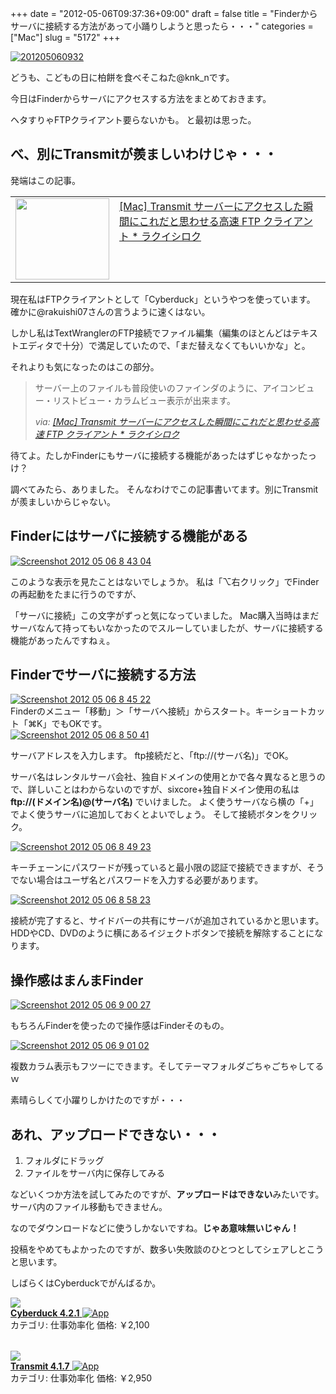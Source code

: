 +++
date = "2012-05-06T09:37:36+09:00"
draft = false
title = "Finderからサーバに接続する方法があって小踊りしようと思ったら・・・"
categories = ["Mac"]
slug = "5172"
+++

<div class="center"><a href="https://knk-n.com/images/2012/05/201205060932.jpg"><img src="https://knk-n.com/images/2012/05/201205060932.jpg" alt="201205060932" title="201205060932.jpg" border="0" width="" height="" /></a></div>

どうも、こどもの日に柏餅を食べそこねた@knk_nです。

今日はFinderからサーバにアクセスする方法をまとめておきます。

ヘタすりゃFTPクライアント要らないかも。
と最初は思った。<!--more--><h2>べ、別にTransmitが羨ましいわけじゃ・・・</h2>
発端はこの記事。
<table width="100%"><td valign="top" width="150"><a href="http://rakuishi.com/mac/3668/" target="_blank"><img border="0" src="http://capture.heartrails.com/150x130/shadow?http://rakuishi.com/mac/3668/" alt="" width="150" height="130" /></a></td><td valign="top"><a  href="http://rakuishi.com/mac/3668/" target="_blank">[Mac] Transmit サーバーにアクセスした瞬間にこれだと思わせる高速 FTP クライアント * ラクイシロク</a><script type="text/javascript">var url = "http://rakuishi.com/mac/3668/";</script><script src="http://api.b.st-hatena.com/entry.count?url=http://rakuishi.com/mac/3668/&callback=hatebTxt"></script>
</td></table>

現在私はFTPクライアントとして「Cyberduck」というやつを使っています。
確かに@rakuishi07さんの言うように速くはない。

しかし私はTextWranglerのFTP接続でファイル編集（編集のほとんどはテキストエディタで十分）で満足していたので、「まだ替えなくてもいいかな」と。

それよりも気になったのはこの部分。

<blockquote cite="http://rakuishi.com/mac/3668/" title="[Mac] Transmit サーバーにアクセスした瞬間にこれだと思わせる高速 FTP クライアント * ラクイシロク">
<p>サーバー上のファイルも普段使いのファインダのように、アイコンビュー・リストビュー・カラムビュー表示が出来ます。</p>
<cite>via: <a href="http://rakuishi.com/mac/3668/" target="_blank">[Mac] Transmit サーバーにアクセスした瞬間にこれだと思わせる高速 FTP クライアント * ラクイシロク</a></cite>
</blockquote>

待てよ。たしかFinderにもサーバに接続する機能があったはずじゃなかったっけ？

調べてみたら、ありました。
そんなわけでこの記事書いてます。別にTransmitが羨ましいからじゃない。

<h2>Finderにはサーバに接続する機能がある</h2>

<div class="center"><a href="https://knk-n.com/images/2012/05/screenshot-2012-05-06-8.43.04.png"><img src="https://knk-n.com/images/2012/05/screenshot-2012-05-06-8.43.04.png" alt="Screenshot 2012 05 06 8 43 04" title="screenshot 2012-05-06 8.43.04.png" border="0" width="" height="" /></a></div>

このような表示を見たことはないでしょうか。
私は「⌥右クリック」でFinderの再起動をたまに行うのですが、


「サーバに接続」この文字がずっと気になっていました。
Mac購入当時はまだサーバなんて持ってもいなかったのでスルーしていましたが、サーバに接続する機能があったんですねぇ。

<h2>Finderでサーバに接続する方法</h2>


<div class="center"><a href="https://knk-n.com/images/2012/05/screenshot-2012-05-06-8.45.22.png"><img src="https://knk-n.com/images/2012/05/screenshot-2012-05-06-8.45.22.png" alt="Screenshot 2012 05 06 8 45 22" title="screenshot 2012-05-06 8.45.22.png" border="0" width="" height="" /></a></div>
Finderのメニュー「移動」＞「サーバへ接続」からスタート。キーショートカット「⌘K」でもOKです。

<div class="center"><a href="https://knk-n.com/images/2012/05/screenshot-2012-05-06-8.50.41.png"><img src="https://knk-n.com/images/2012/05/screenshot-2012-05-06-8.50.41.png" alt="Screenshot 2012 05 06 8 50 41" title="screenshot 2012-05-06 8.50.41.png" border="0" width="" height="" /></a></div>

サーバアドレスを入力します。
ftp接続だと、「ftp://(サーバ名)」でOK。

サーバ名はレンタルサーバ会社、独自ドメインの使用とかで各々異なると思うので、詳しいことはわからないのですが、sixcore+独自ドメイン使用の私は
<strong>ftp://(ドメイン名)@(サーバ名)</strong>
でいけました。
よく使うサーバなら横の「+」でよく使うサーバに追加しておくとよいでしょう。
そして接続ボタンをクリック。

<div class="center"><a href="https://knk-n.com/images/2012/05/screenshot-2012-05-06-8.49.23.png"><img src="https://knk-n.com/images/2012/05/screenshot-2012-05-06-8.49.23.png" alt="Screenshot 2012 05 06 8 49 23" title="screenshot 2012-05-06 8.49.23.png" border="0" width="" height="" /></a></div>

キーチェーンにパスワードが残っていると最小限の認証で接続できますが、そうでない場合はユーザ名とパスワードを入力する必要があります。

<div class="center"><a href="https://knk-n.com/images/2012/05/screenshot-2012-05-06-8.58.23.jpg"><img src="https://knk-n.com/images/2012/05/screenshot-2012-05-06-8.58.23.jpg" alt="Screenshot 2012 05 06 8 58 23" title="screenshot 2012-05-06 8.58.23.jpg" border="0" width="" height="" /></a></div>

接続が完了すると、サイドバーの共有にサーバが追加されているかと思います。
HDDやCD、DVDのように横にあるイジェクトボタンで接続を解除することになります。

<h2>操作感はまんまFinder</h2>

<div class="center"><a href="https://knk-n.com/images/2012/05/screenshot-2012-05-06-9.00.27.jpg"><img src="https://knk-n.com/images/2012/05/screenshot-2012-05-06-9.00.27.jpg" alt="Screenshot 2012 05 06 9 00 27" title="screenshot 2012-05-06 9.00.27.jpg" border="0" width="" height="" /></a></div>

もちろんFinderを使ったので操作感はFinderそのもの。

<div class="center"><a href="https://knk-n.com/images/2012/05/screenshot-2012-05-06-9.01.02.jpg"><img src="https://knk-n.com/images/2012/05/screenshot-2012-05-06-9.01.02.jpg" alt="Screenshot 2012 05 06 9 01 02" title="screenshot 2012-05-06 9.01.02.jpg" border="0" width="" height="" /></a></div>

複数カラム表示もフツーにできます。そしてテーマフォルダごちゃごちゃしてるｗ

素晴らしくて小躍りしかけたのですが・・・

<h2>あれ、アップロードできない・・・</h2>
<ol>
<li>フォルダにドラッグ</li>
<li>ファイルをサーバ内に保存してみる</li>
</ol>
などいくつか方法を試してみたのですが、<strong>アップロードはできない</strong>みたいです。サーバ内のファイル移動もできません。

なのでダウンロードなどに使うしかないですね。<strong>じゃあ意味無いじゃん！</strong>

投稿をやめてもよかったのですが、数多い失敗談のひとつとしてシェアしとこうと思います。

しばらくはCyberduckでがんばるか。

<table class="appstorehelper">
<a href="http://itunes.apple.com/jp/app/cyberduck/id409222199?mt=12&uo=4" rel="nofollow" target="_blank"><img class="appstorehelper_appicn_mac" src="http://a4.mzstatic.com/us/r1000/067/Purple/fc/90/07/mzi.ocryrdbw.512x512-75.png" />
<div class="appstorehelper_text"><b>Cyberduck 4.2.1</b> <img alt="App" src="http://ax.phobos.apple.com.edgesuite.net/ja_jp/images/web/linkmaker/badge_macappstore-sm.gif" style="vertical-align: text-bottom;" /></b></a><br />
カテゴリ: 仕事効率化
価格: &#65509;2,100<br clear="all" /></div>
</table>
<table class="appstorehelper">
<a href="http://itunes.apple.com/jp/app/transmit/id403388562?mt=12&uo=4" rel="nofollow" target="_blank"><img class="appstorehelper_appicn_mac" src="http://a1.mzstatic.com/us/r1000/074/Purple/b9/cd/c2/mzi.vteyyuph.512x512-75.png" />
<div class="appstorehelper_text"><b>Transmit 4.1.7</b> <img alt="App" src="http://ax.phobos.apple.com.edgesuite.net/ja_jp/images/web/linkmaker/badge_macappstore-sm.gif" style="vertical-align: text-bottom;" /></b></a><br />
カテゴリ: 仕事効率化
価格: &#65509;2,950<br clear="all" /></div>
</table>

